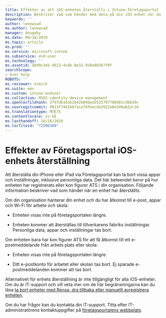 ```yaml
---
title: Effekter av att iOS-enheten återställs i Intune-företagsportal | Microsoft Docs
description: Beskriver vad som händer med data på din iOS-enhet när du har återställt den i Intune-företagsportal.
keywords: ''
author: lenewsad
ms.author: lanewsad
manager: dougeby
ms.date: 09/18/2019
ms.topic: article
ms.prod: ''
ms.service: microsoft-intune
ms.subservice: end-user
ms.technology: ''
ms.assetid: db99c3eb-4813-4c8b-8e32-958e983b7f0f
searchScope:
- User help
ROBOTS: ''
ms.reviewer: esmich
ms.suite: ems
ms.custom: intune-enduser
ms.collection: M365-identity-device-management
ms.openlocfilehash: 2f97db16161642b09dea5525797780d81cdb639c
ms.sourcegitcommit: 9013f7442bbface78feecde2922e8e546a622c16
ms.translationtype: MTE75
ms.contentlocale: sv-SE
ms.lasthandoff: 10/16/2019
ms.locfileid: "72506380"
---
```

# <a name="effects-of-company-portal-ios-device-reset"></a>Effekter av Företagsportal iOS-enhets återställning 

Att återställa din iPhone eller iPad via Företagsportal kan ta bort vissa appar och inställningar, inklusive personliga data. Det här beteendet beror på hur enheten har registrerats eller kon figurer ATS i din organisation. Följande information beskriver vad som händer när en enhet har återställts.  

Om din organisation hanterar din enhet och du har åtkomst till e-post, appar och Wi-Fi för arbete och skola:

- Enheten visas inte på företagsportalen längre.  

- Enheten kommer att återställas till tillverkarens fabriks inställningar. Personliga data, appar och inställningar tas bort.

Om enheten bara har kon figurer ATS för att få åtkomst till ett e-postmeddelande från arbets plats eller skola:

- Enheten visas inte på företagsportalen längre.  

- Ditt e-postkonto för arbetet eller skolan tas bort. Ej sparade e-postmeddelanden kommer att tas bort.   

Alternativet för enhets återställning är inte tillgängligt för alla iOS-enheter. Om du är IT-support och vill veta mer om de här begränsningarna kan du läsa [ta bort enheter med Rensa, dra tillbaka eller manuellt avregistrera enheten](https://docs.microsoft.com/intune/devices-wipe).  

Om du har frågor kan du kontakta din IT-support. Titta efter IT-administratörens kontaktuppgifter på [företagsportalens webbplats](https://go.microsoft.com/fwlink/?linkid=2010980).
